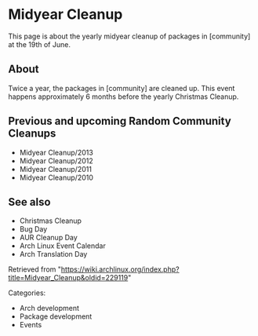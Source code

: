 Midyear Cleanup
===============

This page is about the yearly midyear cleanup of packages in [community]
at the 19th of June.

About
-----

Twice a year, the packages in [community] are cleaned up. This event
happens approximately 6 months before the yearly Christmas Cleanup.

Previous and upcoming Random Community Cleanups
-----------------------------------------------

-   Midyear Cleanup/2013
-   Midyear Cleanup/2012
-   Midyear Cleanup/2011
-   Midyear Cleanup/2010

See also
--------

-   Christmas Cleanup
-   Bug Day
-   AUR Cleanup Day
-   Arch Linux Event Calendar
-   Arch Translation Day

Retrieved from
"https://wiki.archlinux.org/index.php?title=Midyear_Cleanup&oldid=229119"

Categories:

-   Arch development
-   Package development
-   Events
